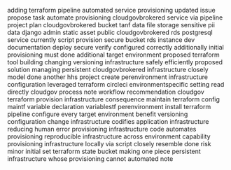 adding terraform pipeline automated service provisioning updated issue propose task automate provisioning cloudgovbrokered service via pipeline project plan cloudgovbrokered bucket tanf data file storage sensitive pii data django admin static asset public cloudgovbrokered rds postgresql service currently script provision secure bucket rds instance dev documentation deploy secure verify configured correctly additionally initial provisioning must done additional target environment proposed terraform tool building changing versioning infrastructure safely efficiently proposed solution managing persistent cloudgovbrokered infrastructure closely model done another hhs project create perenvironment infrastructure configuration leveraged terraform circleci environmentspecific setting read directly cloudgov process note workflow recommendation cloudgov terraform provision infrastructure consequence maintain terraform config maintf variable declaration variablestf perenvironment install terraform pipeline configure every target environment benefit versioning configuration change infrastructure codifies application infrastructure reducing human error provisioning infrastructure code automates provisioning reproducible infrastructure across environment capability provisioning infrastructure locally via script closely resemble done risk minor initial set terraform state bucket making one piece persistent infrastructure whose provisioning cannot automated note